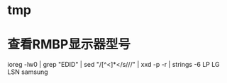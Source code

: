 tmp
===

查看RMBP显示器型号
===
ioreg -lw0 | grep \"EDID\" | sed "/[^<]*</s///" | xxd -p -r | strings -6
  LP LG LSN samsung
